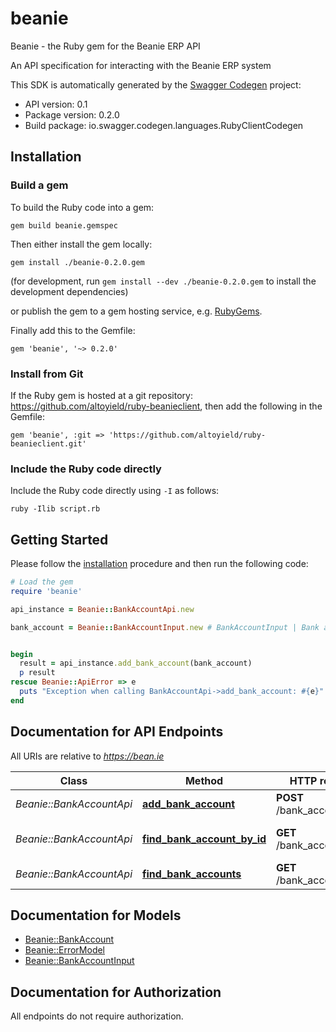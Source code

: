 # beanie

Beanie - the Ruby gem for the Beanie ERP API

An API specification for interacting with the Beanie ERP system

This SDK is automatically generated by the [Swagger Codegen](https://github.com/swagger-api/swagger-codegen) project:

- API version: 0.1
- Package version: 0.2.0
- Build package: io.swagger.codegen.languages.RubyClientCodegen

## Installation

### Build a gem

To build the Ruby code into a gem:

```shell
gem build beanie.gemspec
```

Then either install the gem locally:

```shell
gem install ./beanie-0.2.0.gem
```
(for development, run `gem install --dev ./beanie-0.2.0.gem` to install the development dependencies)

or publish the gem to a gem hosting service, e.g. [RubyGems](https://rubygems.org/).

Finally add this to the Gemfile:

    gem 'beanie', '~> 0.2.0'

### Install from Git

If the Ruby gem is hosted at a git repository: https://github.com/altoyield/ruby-beanieclient, then add the following in the Gemfile:

    gem 'beanie', :git => 'https://github.com/altoyield/ruby-beanieclient.git'

### Include the Ruby code directly

Include the Ruby code directly using `-I` as follows:

```shell
ruby -Ilib script.rb
```

## Getting Started

Please follow the [installation](#installation) procedure and then run the following code:
```ruby
# Load the gem
require 'beanie'

api_instance = Beanie::BankAccountApi.new

bank_account = Beanie::BankAccountInput.new # BankAccountInput | Bank account to add to the system


begin
  result = api_instance.add_bank_account(bank_account)
  p result
rescue Beanie::ApiError => e
  puts "Exception when calling BankAccountApi->add_bank_account: #{e}"
end

```

## Documentation for API Endpoints

All URIs are relative to *https://bean.ie*

Class | Method | HTTP request | Description
------------ | ------------- | ------------- | -------------
*Beanie::BankAccountApi* | [**add_bank_account**](docs/BankAccountApi.md#add_bank_account) | **POST** /bank_accounts | 
*Beanie::BankAccountApi* | [**find_bank_account_by_id**](docs/BankAccountApi.md#find_bank_account_by_id) | **GET** /bank_accounts/{id} | Find Bank Account by ID
*Beanie::BankAccountApi* | [**find_bank_accounts**](docs/BankAccountApi.md#find_bank_accounts) | **GET** /bank_accounts | All bank accounts


## Documentation for Models

 - [Beanie::BankAccount](docs/BankAccount.md)
 - [Beanie::ErrorModel](docs/ErrorModel.md)
 - [Beanie::BankAccountInput](docs/BankAccountInput.md)


## Documentation for Authorization

 All endpoints do not require authorization.

